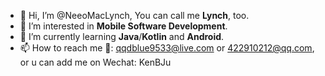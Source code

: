 - 👋 Hi, I’m @NeeoMacLynch, You can call me **Lynch**, too.
- 👀 I’m interested in **Mobile Software Development**.
- 🌱 I’m currently learning **Java**/**Kotlin** and **Android**.
- 📫 How to reach me 📧: <qqdblue9533@live.com> or <422910212@qq.com>, or u can add me on Wechat: KenBJu

<!---
NeeoMacLynch/NeeoMacLynch is a ✨ special ✨ repository because its `README.md` (this file) appears on your GitHub profile.
You can click the Preview link to take a look at your changes.
--->
